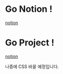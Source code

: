 # Go Notion !

<a href="https://www.notion.so/gyus/React-JS-73d26bbc512646ea871d65e116ee9d1d">notion</a>

# Go Project !

<a href="https://leegyuseung.github.io/react_movie_app/">notion</a>

나중에 CSS 바꿀 예정입니다.
